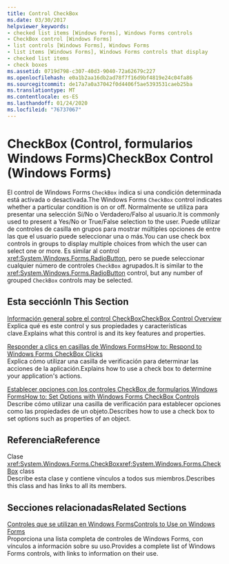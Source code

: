 ```yaml
---
title: Control CheckBox
ms.date: 03/30/2017
helpviewer_keywords:
- checked list items [Windows Forms], Windows Forms controls
- CheckBox control [Windows Forms]
- list controls [Windows Forms], Windows Forms
- list items [Windows Forms], Windows Forms controls that display
- checked list items
- check boxes
ms.assetid: 0719d798-c307-40d3-9040-72a62679c227
ms.openlocfilehash: e0a1b2aa16db2ad78f7f16d9bf4819e24c04fa86
ms.sourcegitcommit: de17a7a0a37042f0d4406f5ae5393531caeb25ba
ms.translationtype: MT
ms.contentlocale: es-ES
ms.lasthandoff: 01/24/2020
ms.locfileid: "76737067"
---
```

# <a name="checkbox-control-windows-forms"></a><span data-ttu-id="50219-102">CheckBox (Control, formularios Windows Forms)</span><span class="sxs-lookup"><span data-stu-id="50219-102">CheckBox Control (Windows Forms)</span></span>
<span data-ttu-id="50219-103">El control de Windows Forms `CheckBox` indica si una condición determinada está activada o desactivada.</span><span class="sxs-lookup"><span data-stu-id="50219-103">The Windows Forms `CheckBox` control indicates whether a particular condition is on or off.</span></span> <span data-ttu-id="50219-104">Normalmente se utiliza para presentar una selección Sí/No o Verdadero/Falso al usuario.</span><span class="sxs-lookup"><span data-stu-id="50219-104">It is commonly used to present a Yes/No or True/False selection to the user.</span></span> <span data-ttu-id="50219-105">Puede utilizar de controles de casilla en grupos para mostrar múltiples opciones de entre las que el usuario puede seleccionar una o más.</span><span class="sxs-lookup"><span data-stu-id="50219-105">You can use check box controls in groups to display multiple choices from which the user can select one or more.</span></span> <span data-ttu-id="50219-106">Es similar al control <xref:System.Windows.Forms.RadioButton>, pero se puede seleccionar cualquier número de controles `CheckBox` agrupados.</span><span class="sxs-lookup"><span data-stu-id="50219-106">It is similar to the <xref:System.Windows.Forms.RadioButton> control, but any number of grouped `CheckBox` controls may be selected.</span></span>  
  
## <a name="in-this-section"></a><span data-ttu-id="50219-107">Esta sección</span><span class="sxs-lookup"><span data-stu-id="50219-107">In This Section</span></span>  
 [<span data-ttu-id="50219-108">Información general sobre el control CheckBox</span><span class="sxs-lookup"><span data-stu-id="50219-108">CheckBox Control Overview</span></span>](checkbox-control-overview-windows-forms.md)  
 <span data-ttu-id="50219-109">Explica qué es este control y sus propiedades y características clave.</span><span class="sxs-lookup"><span data-stu-id="50219-109">Explains what this control is and its key features and properties.</span></span>  
  
 [<span data-ttu-id="50219-110">Responder a clics en casillas de Windows Forms</span><span class="sxs-lookup"><span data-stu-id="50219-110">How to: Respond to Windows Forms CheckBox Clicks</span></span>](how-to-respond-to-windows-forms-checkbox-clicks.md)  
 <span data-ttu-id="50219-111">Explica cómo utilizar una casilla de verificación para determinar las acciones de la aplicación.</span><span class="sxs-lookup"><span data-stu-id="50219-111">Explains how to use a check box to determine your application's actions.</span></span>  
  
 [<span data-ttu-id="50219-112">Establecer opciones con los controles CheckBox de formularios Windows Forms</span><span class="sxs-lookup"><span data-stu-id="50219-112">How to: Set Options with Windows Forms CheckBox Controls</span></span>](how-to-set-options-with-windows-forms-checkbox-controls.md)  
 <span data-ttu-id="50219-113">Describe cómo utilizar una casilla de verificación para establecer opciones como las propiedades de un objeto.</span><span class="sxs-lookup"><span data-stu-id="50219-113">Describes how to use a check box to set options such as properties of an object.</span></span>  
  
## <a name="reference"></a><span data-ttu-id="50219-114">Referencia</span><span class="sxs-lookup"><span data-stu-id="50219-114">Reference</span></span>  
 <span data-ttu-id="50219-115">Clase <xref:System.Windows.Forms.CheckBox></span><span class="sxs-lookup"><span data-stu-id="50219-115"><xref:System.Windows.Forms.CheckBox> class</span></span>  
 <span data-ttu-id="50219-116">Describe esta clase y contiene vínculos a todos sus miembros.</span><span class="sxs-lookup"><span data-stu-id="50219-116">Describes this class and has links to all its members.</span></span>  
  
## <a name="related-sections"></a><span data-ttu-id="50219-117">Secciones relacionadas</span><span class="sxs-lookup"><span data-stu-id="50219-117">Related Sections</span></span>  
 [<span data-ttu-id="50219-118">Controles que se utilizan en Windows Forms</span><span class="sxs-lookup"><span data-stu-id="50219-118">Controls to Use on Windows Forms</span></span>](controls-to-use-on-windows-forms.md)  
 <span data-ttu-id="50219-119">Proporciona una lista completa de controles de Windows Forms, con vínculos a información sobre su uso.</span><span class="sxs-lookup"><span data-stu-id="50219-119">Provides a complete list of Windows Forms controls, with links to information on their use.</span></span>
